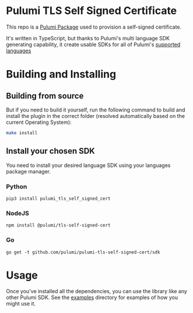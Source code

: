 # Pulumi TLS Self Signed Certificate

This repo is a [Pulumi Package](https://www.pulumi.com/docs/guides/pulumi-packages/) used to provision a self-signed certificate.

It's written in TypeScript, but thanks to Pulumi's multi language SDK generating capability, it create usable SDKs for all of Pulumi's [supported languages](https://www.pulumi.com/docs/intro/languages/)

# Building and Installing

## Building from source

But if you need to build it yourself, run the following command to build and install the plugin in the correct folder (resolved automatically based on the current Operating System):

```sh
make install
```

## Install your chosen SDK

You need to install your desired language SDK using your languages package manager.

### Python

```
pip3 install pulumi_tls_self_signed_cert
```

### NodeJS

```
npm install @pulumi/tls-self-signed-cert
```

### Go

```
go get -t github.com/pulumi/pulumi-tls-self-signed-cert/sdk
```

# Usage

Once you've installed all the dependencies, you can use the library like any other Pulumi SDK. See the [examples](examples/) directory for examples of how you might use it.
